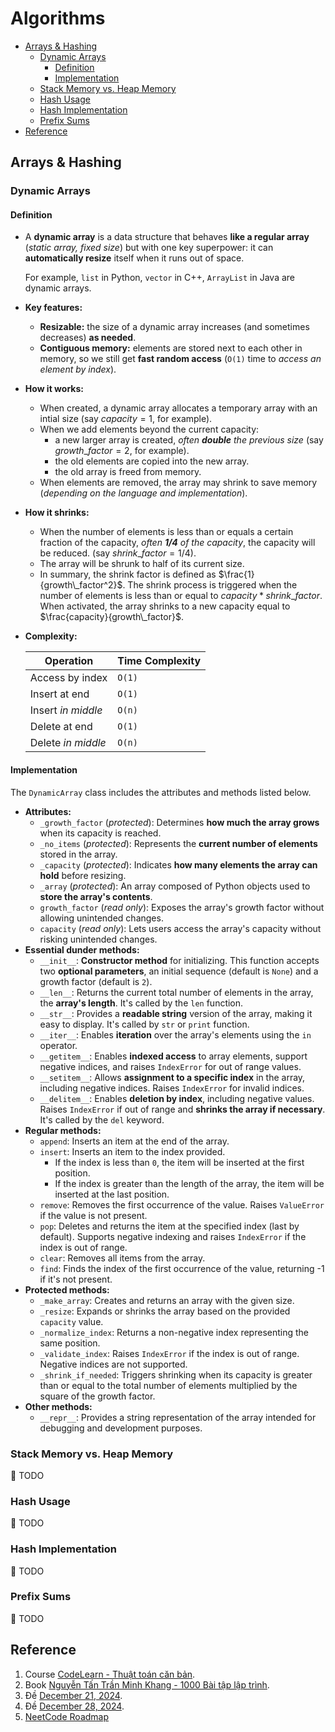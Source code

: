 # Algorithms  <!-- omit in toc -->

- [Arrays \& Hashing](#arrays--hashing)
  - [Dynamic Arrays](#dynamic-arrays)
    - [Definition](#definition)
    - [Implementation](#implementation)
  - [Stack Memory vs. Heap Memory](#stack-memory-vs-heap-memory)
  - [Hash Usage](#hash-usage)
  - [Hash Implementation](#hash-implementation)
  - [Prefix Sums](#prefix-sums)
- [Reference](#reference)


## Arrays & Hashing

### Dynamic Arrays

#### Definition

- A **dynamic array** is a data structure that behaves **like a regular array** (*static array, fixed size*) but with one key superpower: it can **automatically resize** itself when it runs out of space.

  For example, `list` in Python, `vector` in C++, `ArrayList` in Java are dynamic arrays.

- **Key features:**
  - **Resizable:** the size of a dynamic array increases (and sometimes decreases) **as needed**.
  - **Contiguous memory:** elements are stored next to each other in memory, so we still get **fast random access** (`O(1)` time to *access an element by index*).

- **How it works:**
  - When created, a dynamic array allocates a temporary array with an intial size (say $capacity = 1$, for example).
  - When we add elements beyond the current capacity:
    - a new larger array is created, *often **double** the previous size* (say $growth\_factor = 2$, for example).
    - the old elements are copied into the new array.
    - the old array is freed from memory.
  - When elements are removed, the array may shrink to save memory (*depending on the language and implementation*).
- **How it shrinks:**
  - When the number of elements is less than or equals a certain fraction of the capacity, *often **1/4** of the capacity*, the capacity will be reduced. (say $shrink\_factor = 1/4$).
  - The array will be shrunk to half of its current size.
  - In summary, the shrink factor is defined as $\frac{1}{growth\_factor^2}$. The shrink process is triggered when the number of elements is less than or equal to $capacity * shrink\_factor$. When activated, the array shrinks to a new capacity equal to $\frac{capacity}{growth\_factor}$.

- **Complexity:**

  | Operation          | Time Complexity |
  |--------------------|-----------------|
  | Access by index    | `O(1)`          |
  | Insert at end      | `O(1)`          |
  | Insert *in middle* | `O(n)`          |
  | Delete at end      | `O(1)`          |
  | Delete *in middle* | `O(n)`          |

#### Implementation

The `DynamicArray` class includes the attributes and methods listed below.

- **Attributes:**
  - `_growth_factor` (*protected*): Determines **how much the array grows** when its capacity is reached.
  - `_no_items` (*protected*): Represents the **current number of elements** stored in the array.
  - `_capacity` (*protected*): Indicates **how many elements the array can hold** before resizing.
  - `_array` (*protected*): An array composed of Python objects used to **store the array's contents**.
  - `growth_factor` (*read only*): Exposes the array's growth factor without allowing unintended changes.
  - `capacity` (*read only*): Lets users access the array's capacity without risking unintended changes.
- **Essential dunder methods:**
  - `__init__`: **Constructor method** for initializing. This function accepts two **optional parameters**, an initial sequence (default is `None`) and a growth factor (default is `2`).
  - `__len__`: Returns the current total number of elements in the array, the **array's length**. It's called by the `len` function.
  - `__str__`: Provides a **readable string** version of the array, making it easy to display. It's called by `str` or `print` function.
  - `__iter__`: Enables **iteration** over the array's elements using the `in` operator.
  - `__getitem__`: Enables **indexed access** to array elements, support negative indices, and raises `IndexError` for out of range values.
  - `__setitem__`: Allows **assignment to a specific index** in the array, including negative indices. Raises `IndexError` for invalid indices.
  - `__delitem__`: Enables **deletion by index**, including negative values. Raises `IndexError` if out of range and **shrinks the array if necessary**. It's called by the `del` keyword.
- **Regular methods:**
  - `append`: Inserts an item at the end of the array.
  - `insert`: Inserts an item to the index provided.
    - If the index is less than `0`, the item will be inserted at the first position.
    - If the index is greater than the length of the array, the item will be inserted at the last position.
  - `remove`: Removes the first occurrence of the value. Raises `ValueError` if the value is not present.
  - `pop`: Deletes and returns the item at the specified index (last by default). Supports negative indexing and raises `IndexError` if the index is out of range.
  - `clear`: Removes all items from the array.
  - `find`: Finds the index of the first occurrence of the value, returning -1 if it's not present.
- **Protected methods:**
  - `_make_array`: Creates and returns an array with the given size.
  - `_resize`: Expands or shrinks the array based on the provided `capacity` value.
  - `_normalize_index`: Returns a non-negative index representing the same position.
  - `_validate_index`: Raises `IndexError` if the index is out of range. Negative indices are not supported.
  - `_shrink_if_needed`: Triggers shrinking when its capacity is greater than or equal to the total number of elements multiplied by the square of the growth factor.
- **Other methods:**
  - `__repr__`: Provides a string representation of the array intended for debugging and development purposes.


### Stack Memory vs. Heap Memory

:running: TODO

### Hash Usage

:walking: TODO

### Hash Implementation

:walking: TODO

### Prefix Sums

:walking: TODO

## Reference

1. Course [CodeLearn - Thuật toán căn bản](https://codelearn.io/learning/thuat-toan-can-ban).
2. Book [Nguyễn Tấn Trần Minh Khang - 1000 Bài tập lập trình](high_school/books/Nguyen_Tan_Tran_Minh_Khang_1000_bai_tap_lap_trinh.pdf).
3. Đề [December 21, 2024](high_school/books/DieuChinh_28_De_HSG_Huyen_TinTHCS.pdf).
4. Đề [December 28, 2024](high_school/books/De_2024_12_28.pdf).
5. [NeetCode Roadmap](https://neetcode.io/roadmap)
